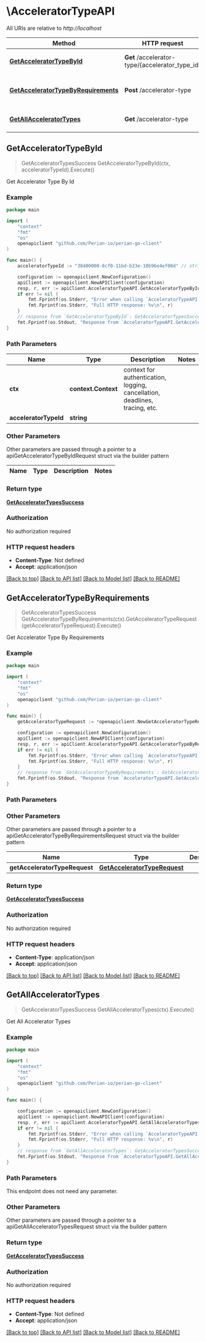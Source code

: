 # \AcceleratorTypeAPI

All URIs are relative to *http://localhost*

Method | HTTP request | Description
------------- | ------------- | -------------
[**GetAcceleratorTypeById**](AcceleratorTypeAPI.md#GetAcceleratorTypeById) | **Get** /accelerator-type/{accelerator_type_id} | Get Accelerator Type By Id
[**GetAcceleratorTypeByRequirements**](AcceleratorTypeAPI.md#GetAcceleratorTypeByRequirements) | **Post** /accelerator-type | Get Accelerator Type By Requirements
[**GetAllAcceleratorTypes**](AcceleratorTypeAPI.md#GetAllAcceleratorTypes) | **Get** /accelerator-type | Get All Accelerator Types



## GetAcceleratorTypeById

> GetAcceleratorTypesSuccess GetAcceleratorTypeById(ctx, acceleratorTypeId).Execute()

Get Accelerator Type By Id



### Example

```go
package main

import (
	"context"
	"fmt"
	"os"
	openapiclient "github.com/Perian-io/perian-go-client"
)

func main() {
	acceleratorTypeId := "38400000-8cf0-11bd-b23e-10b96e4ef00d" // string | 

	configuration := openapiclient.NewConfiguration()
	apiClient := openapiclient.NewAPIClient(configuration)
	resp, r, err := apiClient.AcceleratorTypeAPI.GetAcceleratorTypeById(context.Background(), acceleratorTypeId).Execute()
	if err != nil {
		fmt.Fprintf(os.Stderr, "Error when calling `AcceleratorTypeAPI.GetAcceleratorTypeById``: %v\n", err)
		fmt.Fprintf(os.Stderr, "Full HTTP response: %v\n", r)
	}
	// response from `GetAcceleratorTypeById`: GetAcceleratorTypesSuccess
	fmt.Fprintf(os.Stdout, "Response from `AcceleratorTypeAPI.GetAcceleratorTypeById`: %v\n", resp)
}
```

### Path Parameters


Name | Type | Description  | Notes
------------- | ------------- | ------------- | -------------
**ctx** | **context.Context** | context for authentication, logging, cancellation, deadlines, tracing, etc.
**acceleratorTypeId** | **string** |  | 

### Other Parameters

Other parameters are passed through a pointer to a apiGetAcceleratorTypeByIdRequest struct via the builder pattern


Name | Type | Description  | Notes
------------- | ------------- | ------------- | -------------


### Return type

[**GetAcceleratorTypesSuccess**](GetAcceleratorTypesSuccess.md)

### Authorization

No authorization required

### HTTP request headers

- **Content-Type**: Not defined
- **Accept**: application/json

[[Back to top]](#) [[Back to API list]](../README.md#documentation-for-api-endpoints)
[[Back to Model list]](../README.md#documentation-for-models)
[[Back to README]](../README.md)


## GetAcceleratorTypeByRequirements

> GetAcceleratorTypesSuccess GetAcceleratorTypeByRequirements(ctx).GetAcceleratorTypeRequest(getAcceleratorTypeRequest).Execute()

Get Accelerator Type By Requirements



### Example

```go
package main

import (
	"context"
	"fmt"
	"os"
	openapiclient "github.com/Perian-io/perian-go-client"
)

func main() {
	getAcceleratorTypeRequest := *openapiclient.NewGetAcceleratorTypeRequest() // GetAcceleratorTypeRequest | 

	configuration := openapiclient.NewConfiguration()
	apiClient := openapiclient.NewAPIClient(configuration)
	resp, r, err := apiClient.AcceleratorTypeAPI.GetAcceleratorTypeByRequirements(context.Background()).GetAcceleratorTypeRequest(getAcceleratorTypeRequest).Execute()
	if err != nil {
		fmt.Fprintf(os.Stderr, "Error when calling `AcceleratorTypeAPI.GetAcceleratorTypeByRequirements``: %v\n", err)
		fmt.Fprintf(os.Stderr, "Full HTTP response: %v\n", r)
	}
	// response from `GetAcceleratorTypeByRequirements`: GetAcceleratorTypesSuccess
	fmt.Fprintf(os.Stdout, "Response from `AcceleratorTypeAPI.GetAcceleratorTypeByRequirements`: %v\n", resp)
}
```

### Path Parameters



### Other Parameters

Other parameters are passed through a pointer to a apiGetAcceleratorTypeByRequirementsRequest struct via the builder pattern


Name | Type | Description  | Notes
------------- | ------------- | ------------- | -------------
 **getAcceleratorTypeRequest** | [**GetAcceleratorTypeRequest**](GetAcceleratorTypeRequest.md) |  | 

### Return type

[**GetAcceleratorTypesSuccess**](GetAcceleratorTypesSuccess.md)

### Authorization

No authorization required

### HTTP request headers

- **Content-Type**: application/json
- **Accept**: application/json

[[Back to top]](#) [[Back to API list]](../README.md#documentation-for-api-endpoints)
[[Back to Model list]](../README.md#documentation-for-models)
[[Back to README]](../README.md)


## GetAllAcceleratorTypes

> GetAcceleratorTypesSuccess GetAllAcceleratorTypes(ctx).Execute()

Get All Accelerator Types



### Example

```go
package main

import (
	"context"
	"fmt"
	"os"
	openapiclient "github.com/Perian-io/perian-go-client"
)

func main() {

	configuration := openapiclient.NewConfiguration()
	apiClient := openapiclient.NewAPIClient(configuration)
	resp, r, err := apiClient.AcceleratorTypeAPI.GetAllAcceleratorTypes(context.Background()).Execute()
	if err != nil {
		fmt.Fprintf(os.Stderr, "Error when calling `AcceleratorTypeAPI.GetAllAcceleratorTypes``: %v\n", err)
		fmt.Fprintf(os.Stderr, "Full HTTP response: %v\n", r)
	}
	// response from `GetAllAcceleratorTypes`: GetAcceleratorTypesSuccess
	fmt.Fprintf(os.Stdout, "Response from `AcceleratorTypeAPI.GetAllAcceleratorTypes`: %v\n", resp)
}
```

### Path Parameters

This endpoint does not need any parameter.

### Other Parameters

Other parameters are passed through a pointer to a apiGetAllAcceleratorTypesRequest struct via the builder pattern


### Return type

[**GetAcceleratorTypesSuccess**](GetAcceleratorTypesSuccess.md)

### Authorization

No authorization required

### HTTP request headers

- **Content-Type**: Not defined
- **Accept**: application/json

[[Back to top]](#) [[Back to API list]](../README.md#documentation-for-api-endpoints)
[[Back to Model list]](../README.md#documentation-for-models)
[[Back to README]](../README.md)


